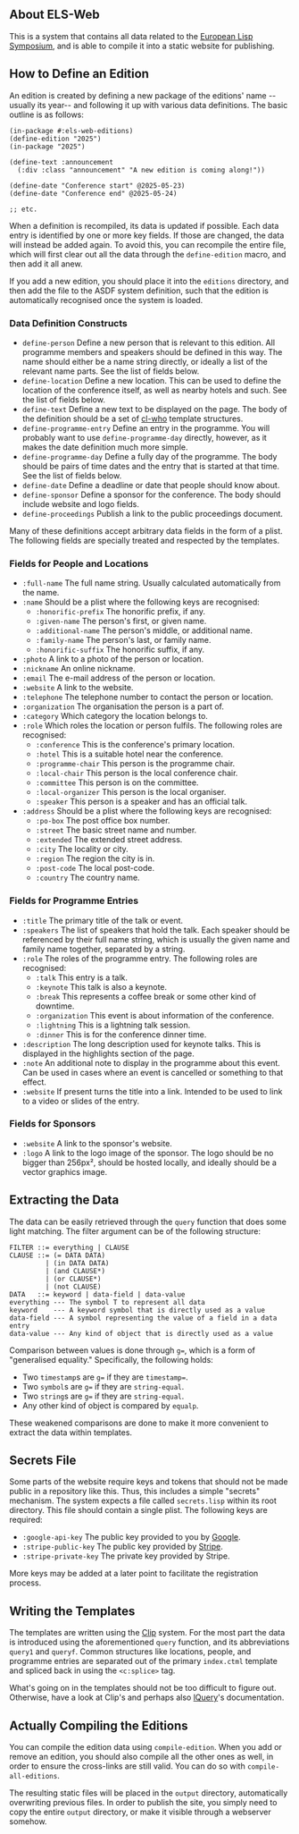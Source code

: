 ## About ELS-Web
This is a system that contains all data related to the [European Lisp Symposium](http://european-lisp-symposium.org/), and is able to compile it into a static website for publishing.

## How to Define an Edition
An edition is created by defining a new package of the editions' name --usually its year-- and following it up with various data definitions. The basic outline is as follows:

```common-lisp
(in-package #:els-web-editions)
(define-edition "2025")
(in-package "2025")

(define-text :announcement
  (:div :class "announcement" "A new edition is coming along!"))

(define-date "Conference start" @2025-05-23)
(define-date "Conference end" @2025-05-24)

;; etc.
```

When a definition is recompiled, its data is updated if possible. Each data entry is identified by one or more key fields. If those are changed, the data will instead be added again. To avoid this, you can recompile the entire file, which will first clear out all the data through the `define-edition` macro, and then add it all anew.

If you add a new edition, you should place it into the `editions` directory, and then add the file to the ASDF system definition, such that the edition is automatically recognised once the system is loaded.

### Data Definition Constructs

* `define-person` Define a new person that is relevant to this edition. All programme members and speakers should be defined in this way. The name should either be a name string directly, or ideally a list of the relevant name parts. See the list of fields below.
* `define-location` Define a new location. This can be used to define the location of the conference itself, as well as nearby hotels and such. See the list of fields below.
* `define-text` Define a new text to be displayed on the page. The body of the definition should be a set of [cl-who](http://weitz.de/cl-who/) template structures.
* `define-programme-entry` Define an entry in the programme. You will probably want to use `define-programme-day` directly, however, as it makes the date definition much more simple.
* `define-programme-day` Define a fully day of the programme. The body should be pairs of time dates and the entry that is started at that time. See the list of fields below.
* `define-date` Define a deadline or date that people should know about.
* `define-sponsor` Define a sponsor for the conference. The body should include website and logo fields.
* `define-proceedings` Publish a link to the public proceedings document.

Many of these definitions accept arbitrary data fields in the form of a plist. The following fields are specially treated and respected by the templates.

### Fields for People and Locations

* `:full-name` The full name string. Usually calculated automatically from the name.
* `:name` Should be a plist where the following keys are recognised:
  * `:honorific-prefix` The honorific prefix, if any.
  * `:given-name` The person's first, or given name.
  * `:additional-name` The person's middle, or additional name.
  * `:family-name` The person's last, or family name.
  * `:honorific-suffix` The honorific suffix, if any.
* `:photo` A link to a photo of the person or location.
* `:nickname` An online nickname.
* `:email` The e-mail address of the person or location.
* `:website` A link to the website.
* `:telephone` The telephone number to contact the person or location.
* `:organization` The organisation the person is a part of.
* `:category` Which category the location belongs to.
* `:role` Which roles the location or person fulfils. The following roles are recognised:
  * `:conference` This is the conference's primary location.
  * `:hotel` This is a suitable hotel near the conference.
  * `:programme-chair` This person is the programme chair.
  * `:local-chair` This person is the local conference chair.
  * `:committee` This person is on the committee.
  * `:local-organizer` This person is the local organiser.
  * `:speaker` This person is a speaker and has an official talk.
* `:address` Should be a plist where the following keys are recognised:
  * `:po-box` The post office box number.
  * `:street` The basic street name and number.
  * `:extended` The extended street address.
  * `:city` The locality or city.
  * `:region` The region the city is in.
  * `:post-code` The local post-code.
  * `:country` The country name.

### Fields for Programme Entries

* `:title` The primary title of the talk or event.
* `:speakers` The list of speakers that hold the talk. Each speaker should be referenced by their full name string, which is usually the given name and family name together, separated by a string.
* `:role` The roles of the programme entry. The following roles are recognised:
  * `:talk` This entry is a talk.
  * `:keynote` This talk is also a keynote.
  * `:break` This represents a coffee break or some other kind of downtime.
  * `:organization` This event is about information of the conference.
  * `:lightning` This is a lightning talk session.
  * `:dinner` This is for the conference dinner time.
* `:description` The long description used for keynote talks. This is displayed in the highlights section of the page.
* `:note` An additional note to display in the programme about this event. Can be used in cases where an event is cancelled or something to that effect.
* `:website` If present turns the title into a link. Intended to be used to link to a video or slides of the entry.

### Fields for Sponsors

* `:website` A link to the sponsor's website.
* `:logo` A link to the logo image of the sponsor. The logo should be no bigger than 256px², should be hosted locally, and ideally should be a vector graphics image.

## Extracting the Data
The data can be easily retrieved through the `query` function that does some light matching. The filter argument can be of the following structure:

```
FILTER ::= everything | CLAUSE
CLAUSE ::= (= DATA DATA)
         | (in DATA DATA)
         | (and CLAUSE*)
         | (or CLAUSE*)
         | (not CLAUSE)
DATA   ::= keyword | data-field | data-value
everything --- The symbol T to represent all data
keyword    --- A keyword symbol that is directly used as a value
data-field --- A symbol representing the value of a field in a data entry
data-value --- Any kind of object that is directly used as a value
```

Comparison between values is done through `g=`, which is a form of "generalised equality." Specifically, the following holds:

* Two `timestamp`s are `g=` if they are `timestamp=`.
* Two `symbol`s are `g=` if they are `string-equal`.
* Two `string`s are `g=` if they are `string-equal`.
* Any other kind of object is compared by `equalp`.

These weakened comparisons are done to make it more convenient to extract the data within templates.

## Secrets File
Some parts of the website require keys and tokens that should not be made public in a repository like this. Thus, this includes a simple "secrets" mechanism. The system expects a file called `secrets.lisp` within its root directory. This file should contain a single plist. The following keys are required:

* `:google-api-key` The public key provided to you by [Google](https://console.developers.google.com/flows/enableapi?apiid=maps_backend,geocoding_backend,directions_backend,distance_matrix_backend,elevation_backend,places_backend&reusekey=true).
* `:stripe-public-key` The public key provided by [Stripe](https://dashboard.stripe.com/account/apikeys).
* `:stripe-private-key` The private key provided by Stripe.

More keys may be added at a later point to facilitate the registration process.

## Writing the Templates
The templates are written using the [Clip](https://shinmera.github.io/clip/) system. For the most part the data is introduced using the aforementioned `query` function, and its abbreviations `query1` and `queryf`. Common structures like locations, people, and programme entries are separated out of the primary `index.ctml` template and spliced back in using the `<c:splice>` tag.

What's going on in the templates should not be too difficult to figure out. Otherwise, have a look at Clip's and perhaps also [lQuery](https://shinmera.github.io/lquery/)'s documentation.

## Actually Compiling the Editions
You can compile the edition data using `compile-edition`. When you add or remove an edition, you should also compile all the other ones as well, in order to ensure the cross-links are still valid. You can do so with `compile-all-editions`.

The resulting static files will be placed in the `output` directory, automatically overwriting previous files. In order to publish the site, you simply need to copy the entire `output` directory, or make it visible through a webserver somehow.
